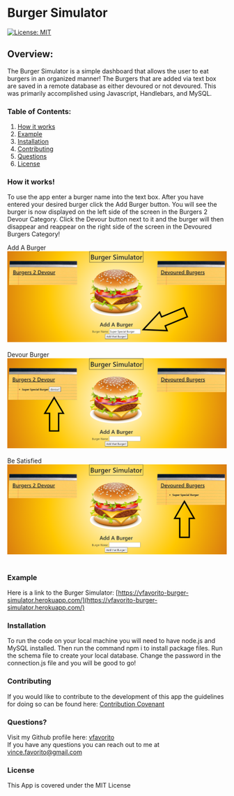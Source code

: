 # Burger Simulator

[![License: MIT](https://img.shields.io/badge/License-MIT-yellow.svg)](https://opensource.org/licenses/MIT)

## Overview:
The Burger Simulator is a simple dashboard that allows the user to eat burgers in an organized manner! The Burgers that are added via text box are saved in a remote database as either devoured or not devoured.  This was primarily accomplished using Javascript, Handlebars, and MySQL.  

### Table of Contents:
1. [How it works](#How-it-works)
2. [Example](#Example)
3. [Installation](#Installation)
4. [Contributing](#Contributing)
5. [Questions](#Questions)
6. [License](#License)

### How it works!
To use the app enter a burger name into the text box.  After you have entered your desired burger click the Add Burger button.  You will see the burger is now displayed on the left side of the screen in the Burgers 2 Devour Category.  Click the Devour button next to it and the burger will then disappear and reappear on the right side of the screen in the Devoured Burgers Category!

Add A Burger <br/> ![AddBurger](images/addBurger.png) <br/><br/>Devour Burger <br/> ![DevourBurger](images/devourBurger.png) <br/><br/>Be Satisfied <br/> ![DevouredBurger](images/devouredBurger.png) <br/><br/>

### Example
Here is a link to the Burger Simulator:  [https://vfavorito-burger-simulator.herokuapp.com/](https://vfavorito-burger-simulator.herokuapp.com/)

### Installation
To run the code on your local machine you will need to have node.js and MySQL installed.  Then run the command npm i to install package files.  Run the schema file to create your local database.  Change the password in the connection.js file and you will be good to go!

### Contributing
If you would like to contribute to the development of this app the guidelines for doing so can be found here: [Contribution Covenant](https://www.contributor-covenant.org/version/2/0/code_of_conduct/code_of_conduct.txt)

### Questions?
Visit my Github profile here: [vfavorito](https://github.com/vfavorito)<br/>
If you have any questions you can reach out to me at vince.favorito@gmail.com

### License
This App is covered under the MIT License